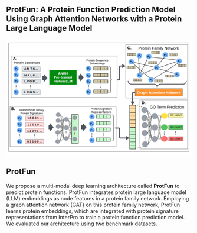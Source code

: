 ## ProtFun: A Protein Function Prediction Model Using Graph Attention Networks with a Protein Large Language Model

![Top-DTI Overview](images/pipeline.png)

## ProtFun

We propose a multi-modal deep learning architecture called **ProtFun** to predict protein functions. ProtFun
integrates protein large language model (LLM) embeddings as node features in a protein family network. Employing a
graph attention network (GAT) on this protein family network, ProtFun learns protein embeddings, which are integrated
with protein signature representations from InterPro to train a protein function prediction model. We evaluated our
architecture using two benchmark datasets.